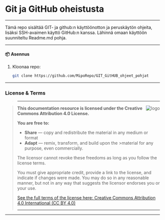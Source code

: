 
# Git ja GitHub oheistusta
---

Tämä repo sisältää GIT- ja github:n käyttöönotton ja peruskäytön ohjeita, lisäksi SSH-avaimen käyttö GitHub:n kanssa. 
Lähinnä omaan käyttöön suunniteltu Readme.md pohja.

---
#### 📦 Asennus

1. Kloonaa repo:
   ```bash
   git clone https://github.com/MipoRepo/GIT_GitHUB_ohjeet_pohjat

---
### License & Terms
>---

><img src="repo_transparent_100.png" alt="logo" style="float: right;">
>
>__This documentation resource is licensed under the Creative Commons Attribution 4.0 License.__
>
>__You are free to:__
>- __Share__ — copy and redistribute the material in any medium or format
>- __Adapt__ — remix, transform, and build upon the >material for any purpose, even commercially.
>
>The licensor cannot revoke these freedoms as long as you follow the license terms.
>
>You must give appropriate credit, provide a link to the license, and indicate if changes were made. 
>You may do so in any reasonable manner, but not in any way that suggests the licensor endorses you or your use.
>
>[See the full terms of the license here: Creative Commons Attribution 4.0 International (CC BY 4.0)](https://creativecommons.org/licenses/by/4.0/)
>
>---
---